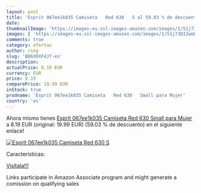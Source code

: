 ```yaml
---
layout: post
title: 'Esprit 067ee1k035 Camiseta   Red 630   S al 59.03 % de descuento'
date: 
thumbnailImage: 'https://images-eu.ssl-images-amazon.com/images/I/51j73DI2wmL._SL200_.jpg'
images: [ 'https://images-eu.ssl-images-amazon.com/images/I/51j73DI2wmL._SL200_.jpg' ]
comments: true
category: ofertas
author: ring
slug: 'B06XRXF4J7-es'
description:
actualPrice: 8.19 EUR
currency: EUR
price: 8.19
comparePrice: 19.99 EUR
inStock: true
prodname: 'Esprit 067ee1k035 Camiseta   Red 630   Small para Mujer'
country: 'es'
---
```


Ahora mismo tienes [Esprit 067ee1k035 Camiseta   Red 630   Small para Mujer](https://www.amazon.es/dp/B06XRXF4J7/?tag=tolees-21) a 8.19 EUR (original: 19.99 EUR) (59.03 %  de descuento) en el siguiente enlace!

[![Esprit 067ee1k035 Camiseta   Red 630   S](https://images-eu.ssl-images-amazon.com/images/I/51j73DI2wmL._SL200_.jpg)](https://www.amazon.es/dp/B06XRXF4J7/?tag=tolees-21)

Características:


[Visítala!!!](https://www.amazon.es/dp/B06XRXF4J7/?tag=tolees-21)

Links participate in Amazon Associate program and might generate a comission on qualifying sales
